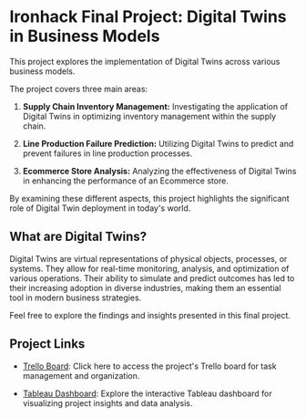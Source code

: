 # Ironhack Final Project: Digital Twins in Business Models

This project explores the implementation of Digital Twins across various business models.

The project covers three main areas:

1. **Supply Chain Inventory Management:** Investigating the application of Digital Twins in optimizing inventory management within the supply chain.

2. **Line Production Failure Prediction:** Utilizing Digital Twins to predict and prevent failures in line production processes.

3. **Ecommerce Store Analysis:** Analyzing the effectiveness of Digital Twins in enhancing the performance of an Ecommerce store.

By examining these different aspects, this project highlights the significant role of Digital Twin deployment in today's world.

## What are Digital Twins?

Digital Twins are virtual representations of physical objects, processes, or systems. They allow for real-time monitoring, analysis, and optimization of various operations. Their ability to simulate and predict outcomes has led to their increasing adoption in diverse industries, making them an essential tool in modern business strategies.

Feel free to explore the findings and insights presented in this final project.

## Project Links

- [Trello Board](https://trello.com/b/RzFRfTAK/ironhackfinalproject): Click here to access the project's Trello board for task management and organization.

- [Tableau Dashboard](https://public.tableau.com/app/profile/jes.s.cabezas.fern.ndez/viz/EcommerceAnalysis_16905751105790/GeneralStats): Explore the interactive Tableau dashboard for visualizing project insights and data analysis.

